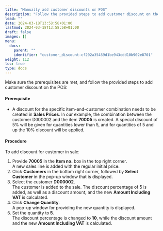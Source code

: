 ```yaml
---
title: "Manually add customer discounts on POS"
description: "Follow the provided steps to add customer discount on the POS."
lead: ""
date: 2024-03-18T13:58:58+01:00
lastmod: 2024-03-18T13:58:58+01:00
draft: false
images: []
menu:
  docs:
    parent: ""
    identifier: "customer_discount-cf202a35489d1be943cdd10b902e8701"
weight: 112
toc: true
type: docs
---
```


Make sure the prerequisites are met, and follow the provided steps to add customer discount on the POS:

#### Prerequisite

-	A discount for the specific item-and-customer combination needs to be created in **Sales Prices**. In our example, the combination between the customer D000002 and the item **70005** is created. A special discount of 5% will be given for quantities lower than 5, and for quantities of 5 and up the 10% discount will be applied. 

#### Procedure

To add discount for customer in sale:

1.	Provide **70005** in the **Item no.** box in the top right corner.    
    A new sales line is added with the regular initial price.
2.	Click **Customers** in the bottom right corner, followed by **Select Customer** in the pop-up window that is displayed.
3.	Select the customer **D000002**.     
    The customer is added to the sale. The discount percentage of 5 is added, as well as a discount amount, and the new **Amount Including VAT** is calculated. 
4.	Click **Change Quantity**.     
    A pop-up window for providing the new quantity is displayed.
5.	Set the quantity to **5**.     
    The discount percentage is changed to **10**, while the discount amount and the new **Amount Including VAT** is calculated.